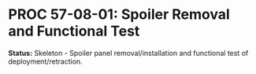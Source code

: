 # PROC 57-08-01: Spoiler Removal and Functional Test
**Status:** Skeleton - Spoiler panel removal/installation and functional test of deployment/retraction.

